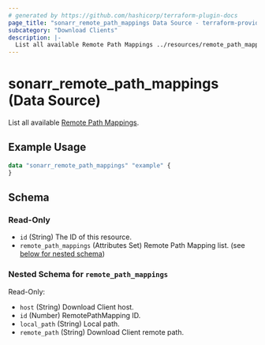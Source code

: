 ```yaml
---
# generated by https://github.com/hashicorp/terraform-plugin-docs
page_title: "sonarr_remote_path_mappings Data Source - terraform-provider-sonarr"
subcategory: "Download Clients"
description: |-
  List all available Remote Path Mappings ../resources/remote_path_mapping.
---
```


# sonarr_remote_path_mappings (Data Source)

[subcategory:Download Clients]: #
List all available [Remote Path Mappings](../resources/remote_path_mapping).

## Example Usage

```terraform
data "sonarr_remote_path_mappings" "example" {
}
```

<!-- schema generated by tfplugindocs -->
## Schema

### Read-Only

- `id` (String) The ID of this resource.
- `remote_path_mappings` (Attributes Set) Remote Path Mapping list. (see [below for nested schema](#nestedatt--remote_path_mappings))

<a id="nestedatt--remote_path_mappings"></a>
### Nested Schema for `remote_path_mappings`

Read-Only:

- `host` (String) Download Client host.
- `id` (Number) RemotePathMapping ID.
- `local_path` (String) Local path.
- `remote_path` (String) Download Client remote path.


